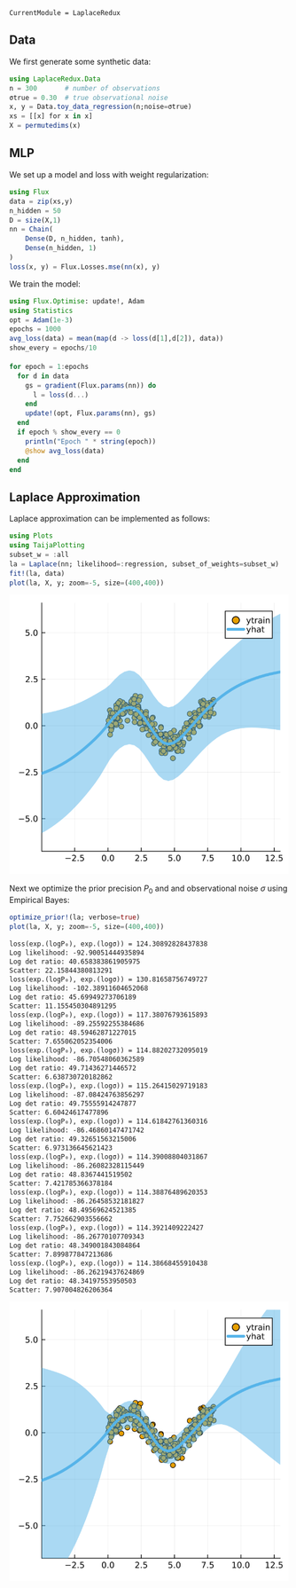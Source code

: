 

``` @meta
CurrentModule = LaplaceRedux
```

## Data

We first generate some synthetic data:

``` julia
using LaplaceRedux.Data
n = 300       # number of observations
σtrue = 0.30  # true observational noise
x, y = Data.toy_data_regression(n;noise=σtrue)
xs = [[x] for x in x]
X = permutedims(x)
```

## MLP

We set up a model and loss with weight regularization:

``` julia
using Flux
data = zip(xs,y)
n_hidden = 50
D = size(X,1)
nn = Chain(
    Dense(D, n_hidden, tanh),
    Dense(n_hidden, 1)
)  
loss(x, y) = Flux.Losses.mse(nn(x), y)
```

We train the model:

``` julia
using Flux.Optimise: update!, Adam
using Statistics
opt = Adam(1e-3)
epochs = 1000
avg_loss(data) = mean(map(d -> loss(d[1],d[2]), data))
show_every = epochs/10

for epoch = 1:epochs
  for d in data
    gs = gradient(Flux.params(nn)) do
      l = loss(d...)
    end
    update!(opt, Flux.params(nn), gs)
  end
  if epoch % show_every == 0
    println("Epoch " * string(epoch))
    @show avg_loss(data)
  end
end
```

## Laplace Approximation

Laplace approximation can be implemented as follows:

``` julia
using Plots
using TaijaPlotting
subset_w = :all
la = Laplace(nn; likelihood=:regression, subset_of_weights=subset_w)
fit!(la, data)
plot(la, X, y; zoom=-5, size=(400,400))
```

![](regression_files/figure-commonmark/cell-6-output-1.svg)

Next we optimize the prior precision $P_0$ and and observational noise $\sigma$ using Empirical Bayes:

``` julia
optimize_prior!(la; verbose=true)
plot(la, X, y; zoom=-5, size=(400,400))
```

    loss(exp.(logP₀), exp.(logσ)) = 124.30892828437838
    Log likelihood: -92.90051444935894
    Log det ratio: 40.658383861905975
    Scatter: 22.15844380813291
    loss(exp.(logP₀), exp.(logσ)) = 130.81658756749727
    Log likelihood: -102.38911604652068
    Log det ratio: 45.69949273706189
    Scatter: 11.155450304891295
    loss(exp.(logP₀), exp.(logσ)) = 117.38076793615893
    Log likelihood: -89.25592255384686
    Log det ratio: 48.59462871227015
    Scatter: 7.655062052354006
    loss(exp.(logP₀), exp.(logσ)) = 114.88202732095019
    Log likelihood: -86.70548060362589
    Log det ratio: 49.71436271446572
    Scatter: 6.638730720182862
    loss(exp.(logP₀), exp.(logσ)) = 115.26415029719183
    Log likelihood: -87.08424763856297
    Log det ratio: 49.75555914247877
    Scatter: 6.60424617477896
    loss(exp.(logP₀), exp.(logσ)) = 114.61842761360316
    Log likelihood: -86.46860147471742
    Log det ratio: 49.32651563215006
    Scatter: 6.973136645621423
    loss(exp.(logP₀), exp.(logσ)) = 114.39008804031867
    Log likelihood: -86.26082328115449
    Log det ratio: 48.8367441519502
    Scatter: 7.421785366378184
    loss(exp.(logP₀), exp.(logσ)) = 114.38876489620353
    Log likelihood: -86.26458532181827
    Log det ratio: 48.49569624521385
    Scatter: 7.752662903556662
    loss(exp.(logP₀), exp.(logσ)) = 114.3921409222427
    Log likelihood: -86.26770107709343
    Log det ratio: 48.349001843084864
    Scatter: 7.899877847213686
    loss(exp.(logP₀), exp.(logσ)) = 114.38668455910438
    Log likelihood: -86.26219437624869
    Log det ratio: 48.34197553950503
    Scatter: 7.907004826206364

![](regression_files/figure-commonmark/cell-7-output-2.svg)
